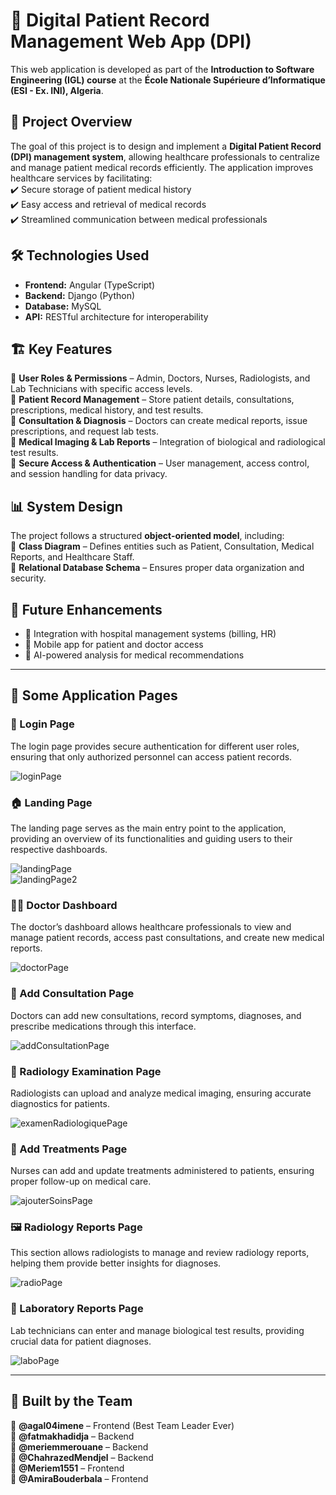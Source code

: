 # 🏥 Digital Patient Record Management Web App (DPI)

This web application is developed as part of the **Introduction to Software Engineering (IGL) course** at the **École Nationale Supérieure d’Informatique (ESI - Ex. INI), Algeria**.

## 📌 Project Overview  
The goal of this project is to design and implement a **Digital Patient Record (DPI) management system**, allowing healthcare professionals to centralize and manage patient medical records efficiently. The application improves healthcare services by facilitating:  
 ✔️ Secure storage of patient medical history  
 ✔️ Easy access and retrieval of medical records  
 ✔️ Streamlined communication between medical professionals  

## 🛠️ Technologies Used  
- **Frontend:** Angular (TypeScript)  
- **Backend:** Django (Python)  
- **Database:** MySQL  
- **API:** RESTful architecture for interoperability  

## 🏗️ Key Features  
 🔹 **User Roles & Permissions** – Admin, Doctors, Nurses, Radiologists, and Lab Technicians with specific access levels.  
 🔹 **Patient Record Management** – Store patient details, consultations, prescriptions, medical history, and test results.  
 🔹 **Consultation & Diagnosis** – Doctors can create medical reports, issue prescriptions, and request lab tests.  
 🔹 **Medical Imaging & Lab Reports** – Integration of biological and radiological test results.  
 🔹 **Secure Access & Authentication** – User management, access control, and session handling for data privacy.  

## 📊 System Design  
The project follows a structured **object-oriented model**, including:  
 📌 **Class Diagram** – Defines entities such as Patient, Consultation, Medical Reports, and Healthcare Staff.  
 📌 **Relational Database Schema** – Ensures proper data organization and security.  

## 🚀 Future Enhancements  
- 🔸 Integration with hospital management systems (billing, HR)  
- 🔸 Mobile app for patient and doctor access  
- 🔸 AI-powered analysis for medical recommendations  

---

## 📸 Some Application Pages 

### 🔐 Login Page  
The login page provides secure authentication for different user roles, ensuring that only authorized personnel can access patient records.  

![loginPage](https://github.com/user-attachments/assets/78ad952c-f64d-4355-be8c-872cc48247c2)

### 🏠 Landing Page  
The landing page serves as the main entry point to the application, providing an overview of its functionalities and guiding users to their respective dashboards.  

![landingPage](https://github.com/user-attachments/assets/46e3a324-b680-4b95-88b6-50a6fefc04e7)  
![landingPage2](https://github.com/user-attachments/assets/b2ffd04d-1331-44ce-ad20-9cc80c54a4c3)

### 👨‍⚕️ Doctor Dashboard  
The doctor’s dashboard allows healthcare professionals to view and manage patient records, access past consultations, and create new medical reports.  

![doctorPage](https://github.com/user-attachments/assets/bb6c0264-db2b-4ec1-8fbb-687e79f55593)

### 🏥 Add Consultation Page  
Doctors can add new consultations, record symptoms, diagnoses, and prescribe medications through this interface.  

![addConsultationPage](https://github.com/user-attachments/assets/d2b71f5b-2b3b-4682-af3b-aedb5be10a05)

### 📸 Radiology Examination Page  
Radiologists can upload and analyze medical imaging, ensuring accurate diagnostics for patients.  

![examenRadiologiquePage](https://github.com/user-attachments/assets/b671c090-7817-4240-9a87-4e351e269d16)

### 💉 Add Treatments Page  
Nurses can add and update treatments administered to patients, ensuring proper follow-up on medical care.  

![ajouterSoinsPage](https://github.com/user-attachments/assets/afb183a7-91e3-4edc-b4f3-b31dab33f66c)

### 🖼️ Radiology Reports Page  
This section allows radiologists to manage and review radiology reports, helping them provide better insights for diagnoses.  

![radioPage](https://github.com/user-attachments/assets/d06c7b45-9424-4b6e-92e0-3892e03ed473)

### 🧪 Laboratory Reports Page  
Lab technicians can enter and manage biological test results, providing crucial data for patient diagnoses.  

![laboPage](https://github.com/user-attachments/assets/4eb2586e-c983-4c29-81da-db3934ba559a)

---

## 🚀 Built by the Team  

👑 **@agal04imene** – Frontend (Best Team Leader Ever)  
🔹 **@fatmakhadidja** – Backend  
🔹 **@meriemmerouane** – Backend  
🔹 **@ChahrazedMendjel** – Backend  
🎨 **@Meriem1551** – Frontend  
🎨 **@AmiraBouderbala** – Frontend   
